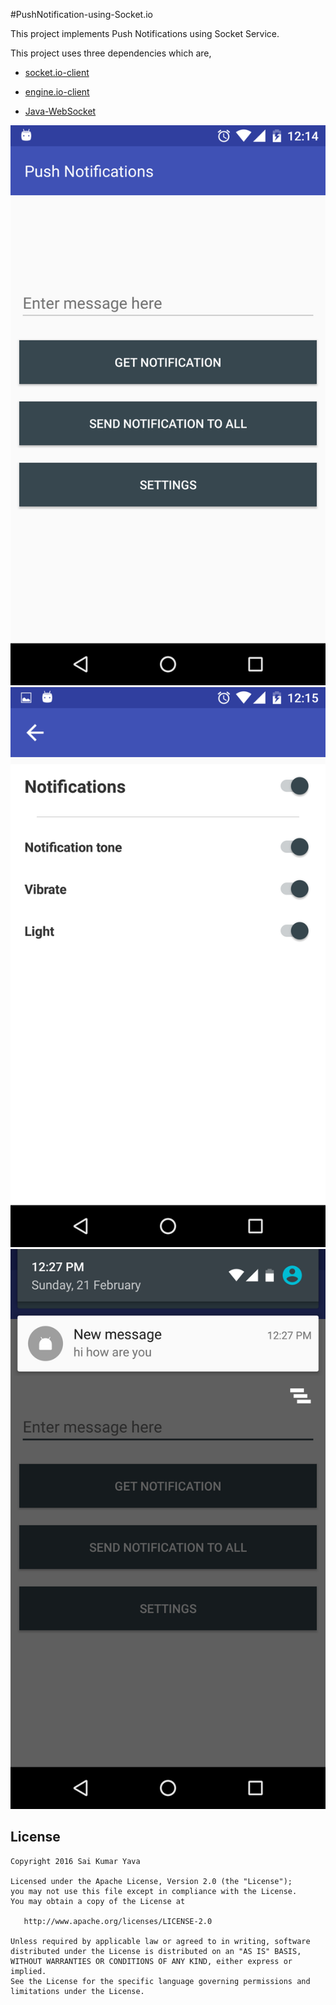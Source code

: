 #PushNotification-using-Socket.io

This project implements Push Notifications using Socket Service.

This project uses three dependencies which are,

* [socket.io-client](http://mvnrepository.com/artifact/com.github.nkzawa/socket.io-client/0.6.0)
+ [engine.io-client](http://mvnrepository.com/artifact/com.github.nkzawa/engine.io-client/0.6.0)
- [Java-WebSocket](http://mvnrepository.com/artifact/org.java-websocket/Java-WebSocket/1.3.0)

[![Select](https://github.com/scionoftech/PushNotification-using-Socket.io/blob/Development/images/options.png)]()
[![Select](https://github.com/scionoftech/PushNotification-using-Socket.io/blob/Development/images/settings.png)]()
[![Select](https://github.com/scionoftech/PushNotification-using-Socket.io/blob/Development/images/message.png)]()

License
--------

    Copyright 2016 Sai Kumar Yava

    Licensed under the Apache License, Version 2.0 (the "License");
    you may not use this file except in compliance with the License.
    You may obtain a copy of the License at

       http://www.apache.org/licenses/LICENSE-2.0

    Unless required by applicable law or agreed to in writing, software
    distributed under the License is distributed on an "AS IS" BASIS,
    WITHOUT WARRANTIES OR CONDITIONS OF ANY KIND, either express or implied.
    See the License for the specific language governing permissions and
    limitations under the License.
